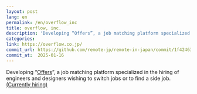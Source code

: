 ```yaml
---
layout: post
lang: en
permalink: /en/overflow_inc
title: overflow, inc.
description: 'Developing “Offers”, a job matching platform specialized in the hiring of engineers and designers wishing to switch jobs or to find a side job. (Currently hiring)'
categories: 
link: https://overflow.co.jp/
commit_url: https://github.com/remote-jp/remote-in-japan/commit/1f42463fa278ec6976af90175ef27509a22908f0
commit_at:  2025-01-16
---
```


<p>Developing “<a href="https://offers.jp">Offers</a>”, a job matching platform specialized in the hiring of engineers and designers wishing to switch jobs or to find a side job. <a href="https://overflow.co.jp/recruit">(Currently hiring)</a></p>
